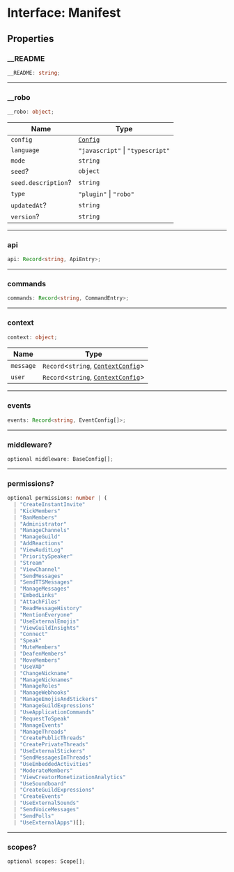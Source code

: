 # Interface: Manifest

## Properties

### \_\_README

```ts
__README: string;
```

***

### \_\_robo

```ts
__robo: object;
```

| Name | Type |
| ------ | ------ |
| `config` | [`Config`](Interface.Config.md) |
| `language` | `"javascript"` \| `"typescript"` |
| `mode` | `string` |
| `seed`? | `object` |
| `seed.description`? | `string` |
| `type` | `"plugin"` \| `"robo"` |
| `updatedAt`? | `string` |
| `version`? | `string` |

***

### api

```ts
api: Record<string, ApiEntry>;
```

***

### commands

```ts
commands: Record<string, CommandEntry>;
```

***

### context

```ts
context: object;
```

| Name | Type |
| ------ | ------ |
| `message` | `Record`\<`string`, [`ContextConfig`](Interface.ContextConfig.md)\> |
| `user` | `Record`\<`string`, [`ContextConfig`](Interface.ContextConfig.md)\> |

***

### events

```ts
events: Record<string, EventConfig[]>;
```

***

### middleware?

```ts
optional middleware: BaseConfig[];
```

***

### permissions?

```ts
optional permissions: number | (
  | "CreateInstantInvite"
  | "KickMembers"
  | "BanMembers"
  | "Administrator"
  | "ManageChannels"
  | "ManageGuild"
  | "AddReactions"
  | "ViewAuditLog"
  | "PrioritySpeaker"
  | "Stream"
  | "ViewChannel"
  | "SendMessages"
  | "SendTTSMessages"
  | "ManageMessages"
  | "EmbedLinks"
  | "AttachFiles"
  | "ReadMessageHistory"
  | "MentionEveryone"
  | "UseExternalEmojis"
  | "ViewGuildInsights"
  | "Connect"
  | "Speak"
  | "MuteMembers"
  | "DeafenMembers"
  | "MoveMembers"
  | "UseVAD"
  | "ChangeNickname"
  | "ManageNicknames"
  | "ManageRoles"
  | "ManageWebhooks"
  | "ManageEmojisAndStickers"
  | "ManageGuildExpressions"
  | "UseApplicationCommands"
  | "RequestToSpeak"
  | "ManageEvents"
  | "ManageThreads"
  | "CreatePublicThreads"
  | "CreatePrivateThreads"
  | "UseExternalStickers"
  | "SendMessagesInThreads"
  | "UseEmbeddedActivities"
  | "ModerateMembers"
  | "ViewCreatorMonetizationAnalytics"
  | "UseSoundboard"
  | "CreateGuildExpressions"
  | "CreateEvents"
  | "UseExternalSounds"
  | "SendVoiceMessages"
  | "SendPolls"
  | "UseExternalApps")[];
```

***

### scopes?

```ts
optional scopes: Scope[];
```
